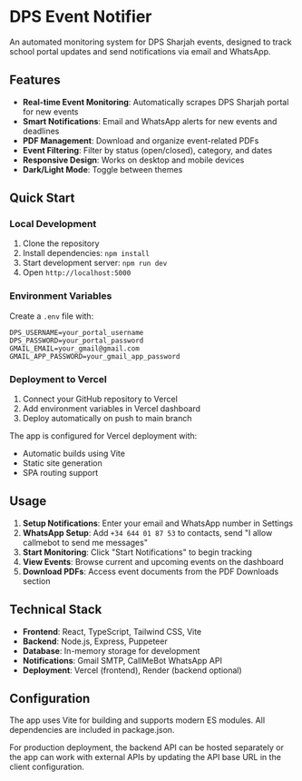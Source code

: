 # DPS Event Notifier

An automated monitoring system for DPS Sharjah events, designed to track school portal updates and send notifications via email and WhatsApp.

## Features

- **Real-time Event Monitoring**: Automatically scrapes DPS Sharjah portal for new events
- **Smart Notifications**: Email and WhatsApp alerts for new events and deadlines
- **PDF Management**: Download and organize event-related PDFs
- **Event Filtering**: Filter by status (open/closed), category, and dates
- **Responsive Design**: Works on desktop and mobile devices
- **Dark/Light Mode**: Toggle between themes

## Quick Start

### Local Development

1. Clone the repository
2. Install dependencies: `npm install`
3. Start development server: `npm run dev`
4. Open `http://localhost:5000`

### Environment Variables

Create a `.env` file with:

```env
DPS_USERNAME=your_portal_username
DPS_PASSWORD=your_portal_password
GMAIL_EMAIL=your_gmail@gmail.com
GMAIL_APP_PASSWORD=your_gmail_app_password
```

### Deployment to Vercel

1. Connect your GitHub repository to Vercel
2. Add environment variables in Vercel dashboard
3. Deploy automatically on push to main branch

The app is configured for Vercel deployment with:
- Automatic builds using Vite
- Static site generation
- SPA routing support

## Usage

1. **Setup Notifications**: Enter your email and WhatsApp number in Settings
2. **WhatsApp Setup**: Add `+34 644 01 87 53` to contacts, send "I allow callmebot to send me messages"
3. **Start Monitoring**: Click "Start Notifications" to begin tracking
4. **View Events**: Browse current and upcoming events on the dashboard
5. **Download PDFs**: Access event documents from the PDF Downloads section

## Technical Stack

- **Frontend**: React, TypeScript, Tailwind CSS, Vite
- **Backend**: Node.js, Express, Puppeteer
- **Database**: In-memory storage for development
- **Notifications**: Gmail SMTP, CallMeBot WhatsApp API
- **Deployment**: Vercel (frontend), Render (backend optional)

## Configuration

The app uses Vite for building and supports modern ES modules. All dependencies are included in package.json.

For production deployment, the backend API can be hosted separately or the app can work with external APIs by updating the API base URL in the client configuration.